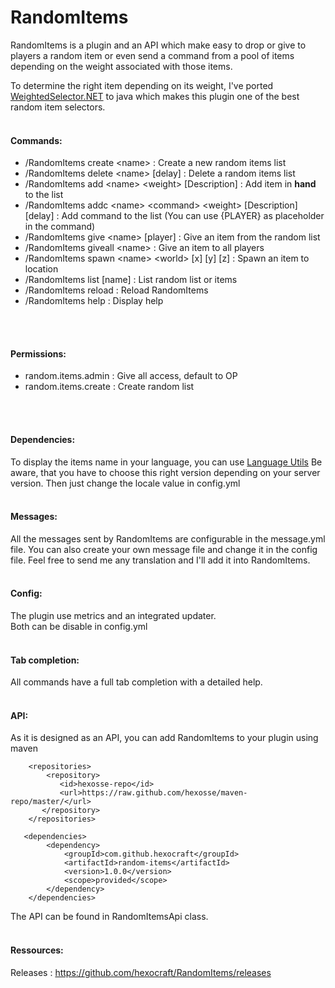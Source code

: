 # RandomItems
RandomItems is a plugin and an API which make easy to drop or give to players a random item or even send a command from a pool of items depending on the weight associated with those items.

To determine the right item depending on its weight, I've ported [WeightedSelector.NET](https://github.com/kinetiq/Ether.WeightedSelector) to java which makes this plugin one of the best random item selectors.
<br>
<br>

#### Commands:
* /RandomItems create \<name> : Create a new random items list
* /RandomItems delete \<name> [delay] : Delete a random items list
* /RandomItems add \<name> \<weight> [Description] : Add item in **hand** to the list
* /RandomItems addc \<name> \<command> \<weight> [Description] [delay] : Add command to the list (You can use {PLAYER} as placeholder in the command)
* /RandomItems give \<name> [player] : Give an item from the random list
* /RandomItems giveall \<name> : Give an item to all players
* /RandomItems spawn \<name> \<world> [x] [y] [z] : Spawn an item to location
* /RandomItems list [name] : List random list or items
* /RandomItems reload : Reload RandomItems
* /RandomItems help : Display help
<br>
<br>

#### Permissions:
* random.items.admin : Give all access, default to OP
* random.items.create : Create random list
<br>
<br>

#### Dependencies:
To display the items name in your language, you can use [Language Utils](https://www.spigotmc.org/resources/1-10-x-1-9-x-1-8-x-1-7-10-language-utils.8859/)
Be aware, that you have to choose this right version depending on your server version.
Then just change the locale value in config.yml
<br>
<br>

#### Messages:
All the messages sent by RandomItems are configurable in the message.yml file.
You can also create your own message file and change it in the config file.
Feel free to send me any translation and I'll add it into RandomItems.
<br>
<br>

#### Config:
The plugin use metrics and an integrated updater.<br>
Both can be disable in config.yml
<br>
<br>

#### Tab completion:
All commands have a full tab completion with a detailed help.
<br>
<br>

#### API:
As it is designed as an API, you can add RandomItems to your plugin using maven

```
    <repositories>
        <repository>
           <id>hexosse-repo</id>
           <url>https://raw.github.com/hexosse/maven-repo/master/</url>
       </repository>
    </repositories>
```

```
   <dependencies>
        <dependency>
            <groupId>com.github.hexocraft</groupId>
            <artifactId>random-items</artifactId>
            <version>1.0.0</version>
            <scope>provided</scope>
        </dependency>
    </dependencies>
```

The API can be found in RandomItemsApi class.
<br>
<br>


#### Ressources:
Releases : https://github.com/hexocraft/RandomItems/releases
